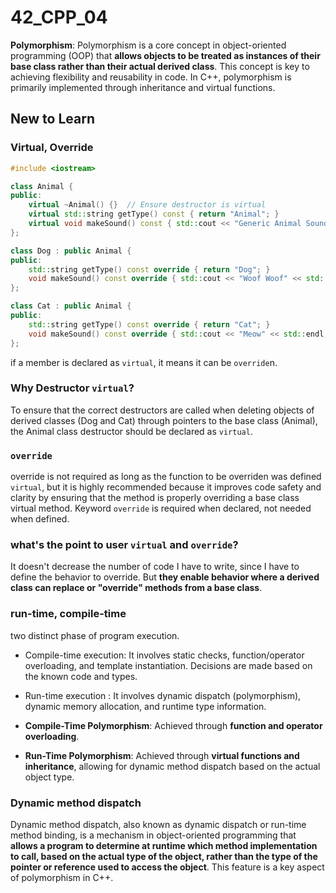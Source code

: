 # 42_CPP_04
**Polymorphism**: Polymorphism is a core concept in object-oriented programming (OOP) that **allows objects to be treated as instances of their base class rather than their actual derived class**. This concept is key to achieving flexibility and reusability in code. In C++, polymorphism is primarily implemented through inheritance and virtual functions.
## New to Learn
### Virtual, Override
```c++
#include <iostream>

class Animal {
public:
    virtual ~Animal() {}  // Ensure destructor is virtual
    virtual std::string getType() const { return "Animal"; }
    virtual void makeSound() const { std::cout << "Generic Animal Sound" << std::endl; }
};

class Dog : public Animal {
public:
    std::string getType() const override { return "Dog"; }
    void makeSound() const override { std::cout << "Woof Woof" << std::endl; }
};

class Cat : public Animal {
public:
    std::string getType() const override { return "Cat"; }
    void makeSound() const override { std::cout << "Meow" << std::endl; }
};
```

if a member is declared as `virtual`, it means it can be `override`n.

### Why Destructor `virtual`?
To ensure that the correct destructors are called when deleting objects of derived classes (Dog and Cat) through pointers to the base class (Animal), the Animal class destructor should be declared as `virtual`.

### `override`
override is not required as long as the function to be overriden was defined `virtual`, but it is highly recommended because it improves code safety and clarity by ensuring that the method is properly overriding a base class virtual method. 
Keyword `override` is required when declared, not needed when defined.

### what's the point to user `virtual` and `override`?
It doesn't decrease the number of code I have to write, since I have to define the behavior to override. But **they enable behavior where a derived class can replace or "override" methods from a base class**.

### run-time, compile-time
two distinct phase of program execution.
* Compile-time execution:  It involves static checks, function/operator overloading, and template instantiation. Decisions are made based on the known code and types.
* Run-time execution : It involves dynamic dispatch (polymorphism), dynamic memory allocation, and runtime type information.

* **Compile-Time Polymorphism**: Achieved through **function and operator overloading**.
* **Run-Time Polymorphism**: Achieved through **virtual functions and inheritance**, allowing for dynamic method dispatch based on the actual object type.

### Dynamic method dispatch
Dynamic method dispatch, also known as dynamic dispatch or run-time method binding, is a mechanism in object-oriented programming that **allows a program to determine at runtime which method implementation to call, based on the actual type of the object, rather than the type of the pointer or reference used to access the object**. This feature is a key aspect of polymorphism in C++.
